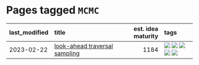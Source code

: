 # Pages tagged `MCMC`

|last_modified|title|est. idea maturity|tags
|:---|:---|---:|:---|
|2023-02-22|[look-ahead traversal sampling](../look-ahead-traversal-sampling.md)|1184|[![](https://img.shields.io/badge/tag-MCMC-abf295)](../tags/MCMC.md) [![](https://img.shields.io/badge/tag-animation-f14da)](../tags/animation.md) [![](https://img.shields.io/badge/tag-control-97a75e)](../tags/control.md) [![](https://img.shields.io/badge/tag-experimental-997e5)](../tags/experimental.md) [![](https://img.shields.io/badge/tag-image_generation-82d6e)](../tags/image_generation.md)|